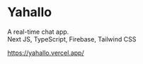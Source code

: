 # Yahallo
A real-time chat app.
<br>
Next JS, TypeScript, Firebase, Tailwind CSS

https://yahallo.vercel.app/

